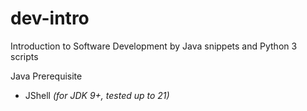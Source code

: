 # dev-intro

Introduction to Software Development by Java snippets and Python 3 scripts

Java Prerequisite
- JShell _(for JDK 9+, tested up to 21)_
